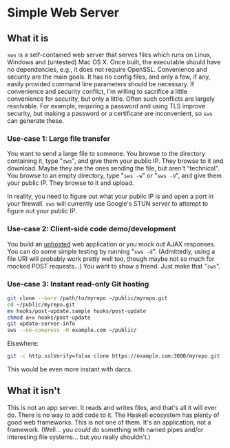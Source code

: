 Simple Web Server
=================

What it is
----------

`sws` is a self-contained web server that serves files which runs on Linux, Windows and (untested) Mac OS X.  Once built, 
the executable should have no dependencies, e.g., it does not require OpenSSL.  Convenience and security are the
main goals.  It has no config files, and only a few, if any, easily provided command line parameters should be necessary.
If convenience and security conflict, I'm willing to sacrifice a little convenience for security, but only a little.
Often such conflicts are largely resolvable.  For example, requiring a password and using TLS improve security, but
making a password or a certificate are inconvenient, so `sws` can generate these.

### Use-case 1: Large file transfer
    
You want to send a large file to someone.  You browse to the directory containing it, type "`sws`", and give them
your public IP.  They browse to it and download.  Maybe they are the ones sending the file, but aren't "technical".
You browse to an empty directory, type "`sws -w`" or "`sws -U`", and give them your public IP.  They browse to it and upload.

In reality, you need to figure out what your public IP is and open a port in your firewall.  `sws` will currently
use Google's STUN server to attempt to figure out your public IP.

### Use-case 2: Client-side code demo/development

You build an [unhosted](https://unhosted.org/) web application or you mock out AJAX responses.  You can do some
simple testing by running "`sws -d`".  (Admittedly, using a file URI will probably work pretty well too, though maybe
not so much for mocked POST requests...)  You want to show a friend.  Just make that "`sws`".

### Use-case 3: Instant read-only Git hosting

```bash
git clone --bare /path/to/myrepo ~/public/myrepo.git
cd ~/public/myrepo.git
mv hooks/post-update.sample hooks/post-update
chmod a+x hooks/post-update
git update-server-info
sws --no-compress -H example.com ~/public/
```

Elsewhere:
```bash
git -c http.sslVerify=false clone https://example.com:3000/myrepo.git
```

This would be even more instant with darcs.

What it isn't
-------------

This is not an app server.  It reads and writes files, and that's all it will ever do.  There is no way to add
code to it.  The Haskell ecosystem has plenty of good web frameworks.  This is not one of them.  It's an
application, not a framework.  (Well... you *could* do something with named pipes and/or interesting file systems...
but you really shouldn't.)
